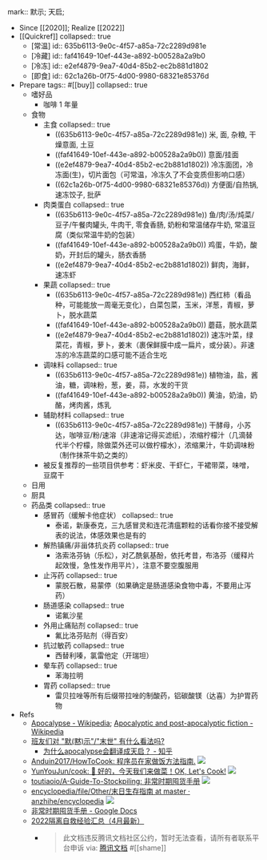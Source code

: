 mark:: 默示; 天启;

  - Since [[2020]]; Realize [[2022]]
  - [[Quickref]]
    collapsed:: true
    - [常温]
      id:: 635b6113-9e0c-4f57-a85a-72c2289d981e
    - [冷藏]
      id:: faf41649-10ef-443e-a892-b00528a2a9b0
    - [冷冻]
      id:: e2ef4879-9ea7-40d4-85b2-ec2b881d1802
    - [即食]
      id:: 62c1a26b-0f75-4d00-9980-68321e85376d
- Prepare
  tags:: #[[buy]]
  collapsed:: true
  - 嗜好品
    - 咖啡 1 年量
  - 食物
    - 主食
      collapsed:: true
      - ((635b6113-9e0c-4f57-a85a-72c2289d981e)) 米, 面, 杂粮, 干燥意面, 土豆
      - ((faf41649-10ef-443e-a892-b00528a2a9b0)) 意面/挂面
      - ((e2ef4879-9ea7-40d4-85b2-ec2b881d1802)) 冷冻面团，冷冻面(生)，切片面包（可常温，冷冻久了不会变质但影响口感）
      - ((62c1a26b-0f75-4d00-9980-68321e85376d)) 方便面/自热锅, 速冻饺子, 批萨
    - 肉类蛋白
      collapsed:: true
      - ((635b6113-9e0c-4f57-a85a-72c2289d981e)) 鱼/肉/汤/炖菜/豆子/午餐肉罐头, 牛肉干, 零食香肠, 奶粉和常温储存牛奶, 常温豆腐（类似常温牛奶的包装）
      - ((faf41649-10ef-443e-a892-b00528a2a9b0)) 鸡蛋，牛奶，酸奶，开封后的罐头，肠衣香肠
      - ((e2ef4879-9ea7-40d4-85b2-ec2b881d1802)) 鲜肉，海鲜，速冻虾
    - 果蔬
      collapsed:: true
      - ((635b6113-9e0c-4f57-a85a-72c2289d981e)) 西红柿（看品种，可能能放一周毫无变化），白菜包菜，玉米，洋葱，青椒，萝卜，脱水蔬菜
      - ((faf41649-10ef-443e-a892-b00528a2a9b0)) 蘑菇，脱水蔬菜
      - ((e2ef4879-9ea7-40d4-85b2-ec2b881d1802)) 速冻叶菜，绿菜花，青椒，萝卜，姜末（裹保鲜膜中成一扁片，或分装）。非速冻的冷冻蔬菜的口感可能不适合生吃
    - 调味料
      collapsed:: true
      - ((635b6113-9e0c-4f57-a85a-72c2289d981e)) 植物油，盐，酱油，糖，调味粉，葱，姜，蒜，水发的干货
      - ((faf41649-10ef-443e-a892-b00528a2a9b0)) 黄油，奶油，奶酪，烤肉酱，炼乳
    - 辅助材料
      collapsed:: true
      - ((635b6113-9e0c-4f57-a85a-72c2289d981e)) 干酵母，小苏达，咖啡豆/粉/速溶（非速溶记得买滤纸），浓缩柠檬汁（几滴替代半个柠檬，除做菜外还可以做柠檬水），浓缩果汁，牛奶调味粉（制作抹茶牛奶之类的）
    - 被反复推荐的一些项目供参考：虾米皮、干虾仁，干裙带菜，味噌，豆腐干
  - 日用
  - 厨具
  - 药品类
    collapsed:: true
    - 感冒药（缓解卡他症状）
      collapsed:: true
      - 泰诺，新康泰克，三九感冒灵和连花清瘟颗粒的话看你接不接受解表的说法，体感效果也是有的
    - 解热镇痛/非甾体抗炎药
      collapsed:: true
      - 洛索洛芬钠（乐松），对乙酰氨基酚，依托考昔，布洛芬（缓释片起效慢，急性发作用平片），注意不要空腹服用
    - 止泻药
      collapsed:: true
      - 蒙脱石散，易蒙停（如果确定是肠道感染食物中毒，不要用止泻药）
    - 肠道感染
      collapsed:: true
      - 诺氟沙星
    - 外用止痛贴剂
      collapsed:: true
      - 氟比洛芬贴剂（得百安）
    - 抗过敏药
      collapsed:: true
      - 西替利嗪，氯雷他定（开瑞坦）
    - 晕车药
      collapsed:: true
      - 苯海拉明
    - 胃药
      collapsed:: true
      - 雷贝拉唑等所有后缀带拉唑的制酸药，铝碳酸镁（达喜）为护胃药物
- Refs
  - [Apocalypse - Wikipedia](https://en.wikipedia.org/wiki/Apocalypse); [Apocalyptic and post-apocalyptic fiction - Wikipedia](https://en.wikipedia.org/wiki/Apocalyptic_and_post-apocalyptic_fiction)
  - [班友们对 "默(黙)示"/"末世" 有什么看法吗?](https://bgm.tv/group/topic/374221)
    - [为什么apocalypse会翻译成天启？ - 知乎](https://www.zhihu.com/question/266450424)
  - [Anduin2017/HowToCook: 程序员在家做饭方法指南.](https://github.com/Anduin2017/HowToCook) ![](https://img.shields.io/github/stars/Anduin2017/HowToCook)
  - [YunYouJun/cook: 🍲 好的，今天我们来做菜！OK, Let's Cook!](https://github.com/YunYouJun/cook) ![](https://img.shields.io/github/stars/YunYouJun/cook)
  - [toutiaoio/A-Guide-To-Stockpiling: 非常时期囤货手册](https://github.com/toutiaoio/A-Guide-To-Stockpiling) ![](https://img.shields.io/github/stars/toutiaoio/A-Guide-To-Stockpiling)
  - [encyclopedia/file/Other/末日生存指南 at master · anzhihe/encyclopedia](https://github.com/anzhihe/encyclopedia/tree/master/file/Other/%E6%9C%AB%E6%97%A5%E7%94%9F%E5%AD%98%E6%8C%87%E5%8D%97) ![](https://img.shields.io/github/stars/anzhihe/encyclopedia)
  - [非常时期囤货手册 - Google Docs](https://docs.google.com/document/d/1-c93ax4Uog_CHTOLBKpKLNCUtZYwacGbXm8OP3Fh810)
  - [2022隔离自救经验汇总（4月最新）](https://docs.qq.com/sheet/DZVZDVlpOYnNPWWJw)
    - > 此文档违反腾讯文档社区公约，暂时无法查看，请所有者联系平台申诉
      via: [腾讯文档](https://docs.qq.com/sheet/DZUpJS0tQZm1YYWlt) #[[shame]]